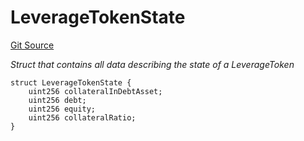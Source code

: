 # LeverageTokenState
[Git Source](https://github.com/seamless-protocol/ilm-v2/blob/ca7af3bd8afb6a515c334e2f448f621a379dc94e/src/types/DataTypes.sol)

*Struct that contains all data describing the state of a LeverageToken*


```solidity
struct LeverageTokenState {
    uint256 collateralInDebtAsset;
    uint256 debt;
    uint256 equity;
    uint256 collateralRatio;
}
```

